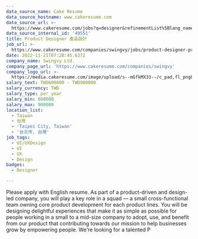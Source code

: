 ```yaml
---
data_source_name: Cake Resume
data_source_hostname: www.cakeresume.com
data_source_url: >-
  https://www.cakeresume.com/jobs?q=designer&refinementList%5Blang_name%5D%5B0%5D=English&refinementList%5Bsalary_type%5D=per_year
data_source_internal_id: '49551'
title: Product Designer 產品設計
job_url: >-
  https://www.cakeresume.com/companies/swingvy/jobs/product-designer-product-design
date: 2022-11-21T07:28:45.637Z
company_name: Swingvy Ltd.
company_page_url: 'https://www.cakeresume.com/companies/swingvy'
company_logo_url: >-
  https://media.cakeresume.com/image/upload/s--mGfkMX33--/c_pad,fl_png8,h_200,w_200/v1659418857/hlrfahyv2vzczghwlumf.png
salary_text: TWD600000 - TWD900000
salary_currency: TWD
salary_type: per_year
salary_min: 600000
salary_max: 900000
location_list:
  - Taiwan
  - 台灣
  - 'Taipei City, Taiwan'
  - '台北市, 台灣'
job_tags:
  - UI/UXDesign
  - UI
  - UX
  - Design
badges:
  - Designer

---
```


Please apply with English resume. As part of a product-driven and design-led company, you will play a key role in a squad — a small cross-functional team owning core product development for each product lines. You will be designing delightful experiences that make it as simple as possible for people working in a small to a mid-size company to adopt, use, and benefit from our product that contributing towards our mission to help businesses grow by empowering people. We're looking for a talented P